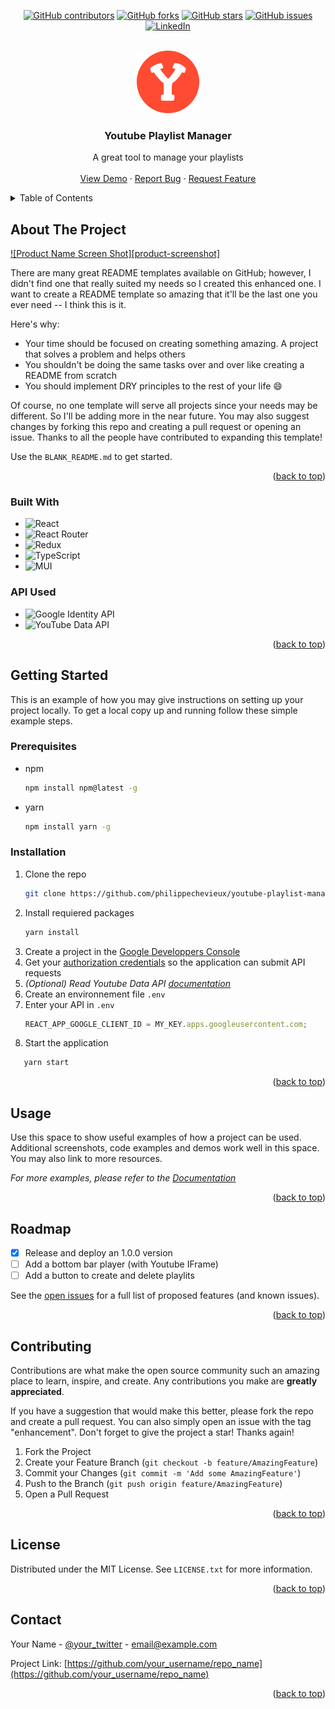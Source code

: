 <!-- Improved compatibility of back to top link: See: https://github.com/othneildrew/Best-README-Template/pull/73 -->
<a name="readme-top"></a>

<!-- 
*** PROJECT SHIELDS
*** Template for Github Stats : https://github.com/Naereen/badges
-->
<div align="center">

[![GitHub contributors](https://img.shields.io/github/contributors/philippechevieux/youtube-playlist-manager?style=for-the-badge)](https://github.com/philippechevieux/youtube-playlist-manager/)
[![GitHub forks](https://img.shields.io/github/forks/philippechevieux/youtube-playlist-manager?style=for-the-badge)](https://github.com/philippechevieux/youtube-playlist-manager/)
[![GitHub stars](https://img.shields.io/github/stars/philippechevieux/youtube-playlist-manager?style=for-the-badge)](https://github.com/philippechevieux/youtube-playlist-manager/)
[![GitHub issues](https://img.shields.io/github/issues/philippechevieux/youtube-playlist-manager?style=for-the-badge)](https://github.com/philippechevieux/youtube-playlist-manager/)
[![LinkedIn](https://img.shields.io/badge/linkedin-%230077B5.svg?style=for-the-badge&logo=linkedin&logoColor=white)](https://www.linkedin.com/in/philippe-chevieux-287829141/)
   
</div>

<!-- PROJECT LOGO -->
<br />
<div align="center">
   <img src="https://github.com/philippechevieux/youtube-playlist-manager/blob/master/public/logo192.png" alt="Logo" width="100" height="100">

  <h3 align="center">Youtube Playlist Manager</h3>

  <p align="center">
    A great tool to manage your playlists
    <br />
    <br />
    <a href="https://youtubeplaylistmanager.philintel.com/">View Demo</a>
    ·
    <a href="https://github.com/philippechevieux/youtube-playlist-manager/issues">Report Bug</a>
    ·
    <a href="https://github.com/philippechevieux/youtube-playlist-manager/issues">Request Feature</a>
  </p>
</div>



<!-- TABLE OF CONTENTS -->
<details>
  <summary>Table of Contents</summary>
  <ol>
    <li>
      <a href="#about-the-project">About The Project</a>
      <ul>
        <li><a href="#built-with">Built With</a></li>
      </ul>
    </li>
    <li>
      <a href="#getting-started">Getting Started</a>
      <ul>
        <li><a href="#prerequisites">Prerequisites</a></li>
        <li><a href="#installation">Installation</a></li>
      </ul>
    </li>
    <li><a href="#usage">Usage</a></li>
    <li><a href="#roadmap">Roadmap</a></li>
    <li><a href="#contributing">Contributing</a></li>
    <li><a href="#license">License</a></li>
    <li><a href="#contact">Contact</a></li>
  </ol>
</details>



<!-- ABOUT THE PROJECT -->
## About The Project

[![Product Name Screen Shot][product-screenshot]](https://example.com)

There are many great README templates available on GitHub; however, I didn't find one that really suited my needs so I created this enhanced one. I want to create a README template so amazing that it'll be the last one you ever need -- I think this is it.

Here's why:
* Your time should be focused on creating something amazing. A project that solves a problem and helps others
* You shouldn't be doing the same tasks over and over like creating a README from scratch
* You should implement DRY principles to the rest of your life :smile:

Of course, no one template will serve all projects since your needs may be different. So I'll be adding more in the near future. You may also suggest changes by forking this repo and creating a pull request or opening an issue. Thanks to all the people have contributed to expanding this template!

Use the `BLANK_README.md` to get started.

<p align="right">(<a href="#readme-top">back to top</a>)</p>

<!-- 
*** Template for badges : https://github.com/Ileriayo/markdown-badges
-->

### Built With

* ![React](https://img.shields.io/badge/react-%2320232a.svg?style=for-the-badge&logo=react&logoColor=%2361DAFB)
* ![React Router](https://img.shields.io/badge/React_Router-CA4245?style=for-the-badge&logo=react-router&logoColor=white)
* ![Redux](https://img.shields.io/badge/redux-%23593d88.svg?style=for-the-badge&logo=redux&logoColor=white)
* ![TypeScript](https://img.shields.io/badge/typescript-%23007ACC.svg?style=for-the-badge&logo=typescript&logoColor=white)
* ![MUI](https://img.shields.io/badge/MUI-%230081CB.svg?style=for-the-badge&logo=mui&logoColor=white)

### API Used

* ![Google Identity API](https://img.shields.io/badge/google-4285F4?style=for-the-badge&logo=google&logoColor=white)
* ![YouTube Data API](https://img.shields.io/badge/YouTube-%23FF0000.svg?style=for-the-badge&logo=YouTube&logoColor=white)


<p align="right">(<a href="#readme-top">back to top</a>)</p>



<!-- GETTING STARTED -->
## Getting Started

This is an example of how you may give instructions on setting up your project locally.
To get a local copy up and running follow these simple example steps.

### Prerequisites

* npm
  ```sh
  npm install npm@latest -g
  ```

* yarn
  ```sh
  npm install yarn -g
  ```

### Installation

1. Clone the repo
   ```sh
   git clone https://github.com/philippechevieux/youtube-playlist-manager.git
   ```
2. Install requiered packages
   ```sh
   yarn install
   ```
3. Create a project in the [Google Developpers Console](https://developers.google.com/youtube/v3/getting-started#:~:text=Google%20Developers%20Console)
4. Get your [authorization credentials](https://developers.google.com/youtube/registering_an_application) so the application can submit API requests
5. _(Optional) Read Youtube Data API [documentation](https://developers.google.com/youtube/v3/getting-started)_
6. Create an environnement file `.env`
7. Enter your API in `.env`
   ```js
   REACT_APP_GOOGLE_CLIENT_ID = MY_KEY.apps.googleusercontent.com;
   ```
8. Start the application
```sh
   yarn start
```

<p align="right">(<a href="#readme-top">back to top</a>)</p>



<!-- USAGE EXAMPLES -->
## Usage

Use this space to show useful examples of how a project can be used. Additional screenshots, code examples and demos work well in this space. You may also link to more resources.

_For more examples, please refer to the [Documentation](https://example.com)_

<p align="right">(<a href="#readme-top">back to top</a>)</p>



<!-- ROADMAP -->
## Roadmap

- [x] Release and deploy an 1.0.0 version
- [ ] Add a bottom bar player (with Youtube IFrame)
- [ ] Add a button to create and delete playlits

See the [open issues](https://github.com/philippechevieux/youtube-playlist-manager/issues) for a full list of proposed features (and known issues).

<p align="right">(<a href="#readme-top">back to top</a>)</p>



<!-- CONTRIBUTING -->
## Contributing

Contributions are what make the open source community such an amazing place to learn, inspire, and create. Any contributions you make are **greatly appreciated**.

If you have a suggestion that would make this better, please fork the repo and create a pull request. You can also simply open an issue with the tag "enhancement".
Don't forget to give the project a star! Thanks again!

1. Fork the Project
2. Create your Feature Branch (`git checkout -b feature/AmazingFeature`)
3. Commit your Changes (`git commit -m 'Add some AmazingFeature'`)
4. Push to the Branch (`git push origin feature/AmazingFeature`)
5. Open a Pull Request

<p align="right">(<a href="#readme-top">back to top</a>)</p>



<!-- LICENSE -->
## License

Distributed under the MIT License. See `LICENSE.txt` for more information.

<p align="right">(<a href="#readme-top">back to top</a>)</p>



<!-- CONTACT -->
## Contact

Your Name - [@your_twitter](https://twitter.com/your_username) - email@example.com

Project Link: [https://github.com/your_username/repo_name](https://github.com/your_username/repo_name)

<p align="right">(<a href="#readme-top">back to top</a>)</p>
